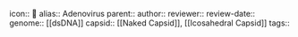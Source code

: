 icon:: 🦠
alias:: Adenovirus
parent::
author::
reviewer::
review-date::
genome:: [[dsDNA]] 
capsid:: [[Naked Capsid]], [[Icosahedral Capsid]]
tags::
